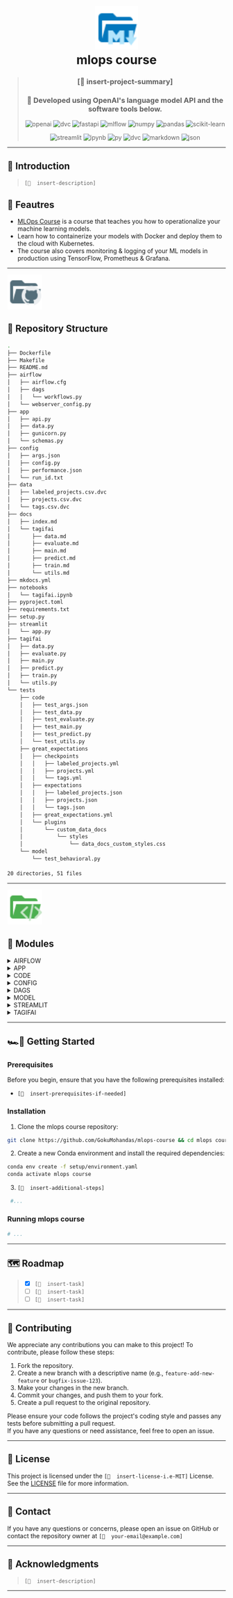 
<div align="center">
<h1 align="center">
<img src="https://raw.githubusercontent.com/PKief/vscode-material-icon-theme/ec559a9f6bfd399b82bb44393651661b08aaf7ba/icons/folder-markdown-open.svg" width="100" />
<br>
mlops course
</h1>

> <h3 align="center">[📌  insert-project-summary]</h3>
> <h3 align="center">🚀 Developed using OpenAI's language model API and the software tools below.</h3>
> <p align="center">
>
> ![openai](https://img.shields.io/badge/OpenAI-412991.svg?style=for-the-badge&logo=OpenAI&logoColor=white)
> ![dvc](https://img.shields.io/badge/DVC-13ADC7.svg?style=for-the-badge&logo=DVC&logoColor=white)
> ![fastapi](https://img.shields.io/badge/FastAPI-009688.svg?style=for-the-badge&logo=FastAPI&logoColor=white)
> ![mlflow](https://img.shields.io/badge/MLflow-0194E2.svg?style=for-the-badge&logo=MLflow&logoColor=white)
> ![numpy](https://img.shields.io/badge/NumPy-013243.svg?style=for-the-badge&logo=NumPy&logoColor=white)
> ![pandas](https://img.shields.io/badge/pandas-150458.svg?style=for-the-badge&logo=pandas&logoColor=white)
> ![scikit-learn](https://img.shields.io/badge/scikitlearn-F7931E.svg?style=for-the-badge&logo=scikit-learn&logoColor=white)
> 
> ![streamlit](https://img.shields.io/badge/Streamlit-FF4B4B.svg?style=for-the-badge&logo=Streamlit&logoColor=white)
> ![ipynb](https://img.shields.io/badge/Jupyter-F37626.svg?style=for-the-badge&logo=Jupyter&logoColor=white)
> ![py](https://img.shields.io/badge/Python-3776AB.svg?style=for-the-badge&logo=Python&logoColor=white)
> ![dvc](https://img.shields.io/badge/DVC-13ADC7.svg?style=for-the-badge&logo=DVC&logoColor=white)
> ![markdown](https://img.shields.io/badge/Markdown-000000.svg?style=for-the-badge&logo=Markdown&logoColor=white)
> ![json](https://img.shields.io/badge/JSON-000000.svg?style=for-the-badge&logo=JSON&logoColor=white)
> </p>

</div>


---

## 👋 Introduction

> `[📌  insert-description]`

## 🔮 Feautres

- [MLOps Course](https://github.com/GokuMohandas/mlops-course) is a course that teaches you how to operationalize your machine learning models. 
- Learn how to containerize your models with Docker and deploy them to the cloud with Kubernetes.
- The course also covers monitoring & logging of your ML models in production using TensorFlow, Prometheus & Grafana.

---

<img src="https://raw.githubusercontent.com/PKief/vscode-material-icon-theme/ec559a9f6bfd399b82bb44393651661b08aaf7ba/icons/folder-github-open.svg" width="80" />

## 🌲 Repository Structure
```bash
.
├── Dockerfile
├── Makefile
├── README.md
├── airflow
│   ├── airflow.cfg
│   ├── dags
│   │   └── workflows.py
│   └── webserver_config.py
├── app
│   ├── api.py
│   ├── data.py
│   ├── gunicorn.py
│   └── schemas.py
├── config
│   ├── args.json
│   ├── config.py
│   ├── performance.json
│   └── run_id.txt
├── data
│   ├── labeled_projects.csv.dvc
│   ├── projects.csv.dvc
│   └── tags.csv.dvc
├── docs
│   ├── index.md
│   └── tagifai
│       ├── data.md
│       ├── evaluate.md
│       ├── main.md
│       ├── predict.md
│       ├── train.md
│       └── utils.md
├── mkdocs.yml
├── notebooks
│   └── tagifai.ipynb
├── pyproject.toml
├── requirements.txt
├── setup.py
├── streamlit
│   └── app.py
├── tagifai
│   ├── data.py
│   ├── evaluate.py
│   ├── main.py
│   ├── predict.py
│   ├── train.py
│   └── utils.py
└── tests
    ├── code
    │   ├── test_args.json
    │   ├── test_data.py
    │   ├── test_evaluate.py
    │   ├── test_main.py
    │   ├── test_predict.py
    │   └── test_utils.py
    ├── great_expectations
    │   ├── checkpoints
    │   │   ├── labeled_projects.yml
    │   │   ├── projects.yml
    │   │   └── tags.yml
    │   ├── expectations
    │   │   ├── labeled_projects.json
    │   │   ├── projects.json
    │   │   └── tags.json
    │   ├── great_expectations.yml
    │   └── plugins
    │       └── custom_data_docs
    │           └── styles
    │               └── data_docs_custom_styles.css
    └── model
        └── test_behavioral.py

20 directories, 51 files
```
---

<img src="https://raw.githubusercontent.com/PKief/vscode-material-icon-theme/ec559a9f6bfd399b82bb44393651661b08aaf7ba/icons/folder-src-open.svg" width="80" />

## 🧩 Modules


<details closed><summary>AIRFLOW</summary>

| file                | summary                                                                                                                                                                                                            |
|:--------------------|:-------------------------------------------------------------------------------------------------------------------------------------------------------------------------------------------------------------------|
| webserver_config.py | This code is a configuration for the Apache Airflow webserver. It allows for the selection of an authentication type, such as OpenID, LDAP, OAuth, or Remote User, and the selection of a theme for the webserver. |

</details>

<details closed><summary>APP</summary>

| file        | summary                                                                                                                                                                                                          |
|:------------|:-----------------------------------------------------------------------------------------------------------------------------------------------------------------------------------------------------------------|
| api.py      | This code is a FastAPI application that provides endpoints for classifying machine learning projects. It includes endpoints for health checks, performance metrics, arguments used for the run, and predictions. |
| gunicorn.py | This code is a Gunicorn config file that sets up the server socket, worker processes, server mechanics, logging, process naming, and server hooks.                                                               |
| schemas.py  | This code creates a class called PredictPayload which is used to store a list of Text objects. The Text class contains a string field called 'text' which must have a minimum length of 1.                       |
| data.py     | This code provides functions to preprocess text data, replace out of scope (OOS) labels, replace minority labels, encode labels, and generate balanced data splits.                                              |

</details>

<details closed><summary>CODE</summary>

| file             | summary                                                                                                                                                                                                                                                    |
|:-----------------|:-----------------------------------------------------------------------------------------------------------------------------------------------------------------------------------------------------------------------------------------------------------|
| test_utils.py    | This code tests the functions save_dict and set_seed from the utils module of the tagifai library. The save_dict function is tested by creating a dictionary and saving it to a filepath, then loading it back and asserting that the values are the same. |
| test_predict.py  | This code tests the custom_predict function from the tagifai package. It tests the function with three different thresholds (0. 5, 0. 6, and 0. 75) and the corresponding expected output (0, 1, and 1).                                                   |
| test_evaluate.py | This code tests the tagifai evaluate module, which provides functions for evaluating the performance of a tagger. It tests the slice_dataframe and get_slice_metrics functions, as well as the get_metrics function.                                       |
| test_data.py     | This code provides a set of tests for the tagifai data module. It tests the functions replace_oos_labels, replace_minority_labels, clean_text, preprocess, LabelEncoder, and get_data_splits.                                                              |
| test_main.py     | This code tests the Tagifai application, which is used for text classification. It tests the functions elt-data, train-model, optimize, load-artifacts, and predict-tag.                                                                                   |

</details>

<details closed><summary>CONFIG</summary>

| file      | summary                                                                                                                                                                          |
|:----------|:---------------------------------------------------------------------------------------------------------------------------------------------------------------------------------|
| config.py | This code imports logging, sys, and pathlib, sets up URLs and directories, creates directories, sets up MLFlow model registry, sets up logging, and creates a list of stopwords. |

</details>

<details closed><summary>DAGS</summary>

| file         | summary                                                                                                                                                                                                                             |
|:-------------|:------------------------------------------------------------------------------------------------------------------------------------------------------------------------------------------------------------------------------------|
| workflows.py | This code creates a DAG (Directed Acyclic Graph) for MLOps tasks. It includes PythonOperator tasks to extract data from a BigQuery data warehouse, validate the data with GreatExpectations, optimize a model, and train the model. |

</details>

<details closed><summary>MODEL</summary>

| file               | summary                                                                                                                                                    |
|:-------------------|:-----------------------------------------------------------------------------------------------------------------------------------------------------------|
| test_behavioral.py | This code tests the Tagifai machine learning model by running three types of tests: INVariance, DIRectional expectations, and Minimum Functionality Tests. |

</details>

<details closed><summary>STREAMLIT</summary>

| file   | summary                                                                                                                                |
|:-------|:---------------------------------------------------------------------------------------------------------------------------------------|
| app.py | This code is a Streamlit app that allows users to view data, performance metrics, and make predictions using a machine learning model. |

</details>

<details closed><summary>TAGIFAI</summary>

| file        | summary                                                                                                                                                                                                      |
|:------------|:-------------------------------------------------------------------------------------------------------------------------------------------------------------------------------------------------------------|
| predict.py  | This code provides a function to predict tags for given texts using a vectorizer, model, and label encoder. It also includes a custom_predict function that defaults to an index if conditions are not met.  |
| utils.py    | This code contains functions to load and save dictionaries from/to a JSON file, as well as set seeds for reproducibility.                                                                                    |
| train.py    | This code is a training function for a supervised machine learning model. It uses the TfidfVectorizer to vectorize the data, RandomOverSampler to oversample the data, and SGDClassifier to train the model. |
| evaluate.py | This code provides performance metrics for a given set of true and predicted labels, as well as metrics for slices of data generated by two slicing functions.                                               |
| main.py     | This code is a CLI app that allows users to extract, load, and transform data assets, train a model, optimize hyperparameters, and predict tags for text.                                                    |
| data.py     | This code provides functions to preprocess text data, replace out of scope (OOS) labels, replace minority labels, encode labels, and generate balanced data splits.                                          |

</details>
<hr />

## 🏎💨 Getting Started

### Prerequisites

Before you begin, ensure that you have the following prerequisites installed:


- `[📌  insert-prerequisites-if-needed]`


### Installation

1. Clone the mlops course repository:


```sh
git clone https://github.com/GokuMohandas/mlops-course && cd mlops course
```

2. Create a new Conda environment and install the required dependencies:

```sh
conda env create -f setup/environment.yaml
conda activate mlops course
```

3. `[📌  insert-additional-steps]`


```sh
 #... 
```

### Running mlops course

```sh
# ... 
```

---

## 🗺 Roadmap

> - [X] `[📌  insert-task]`
> - [ ] `[📌  insert-task]`
> - [ ] `[📌  insert-task]`

---

## 🤝 Contributing

We appreciate any contributions you can make to this project! To contribute, please follow these steps:

1. Fork the repository.
2. Create a new branch with a descriptive name (e.g., `feature-add-new-feature` or `bugfix-issue-123`).
3. Make your changes in the new branch.
4. Commit your changes, and push them to your fork.
5. Create a pull request to the original repository.

Please ensure your code follows the project's coding style and passes any tests before submitting a pull request.  
If you have any questions or need assistance, feel free to open an issue.

---

## 🪪 License

This project is licensed under the `[📌  insert-license-i.e-MIT]` License. See the [LICENSE](LICENSE) file for more information.


---

## 📲 Contact

If you have any questions or concerns, please open an issue on GitHub or contact the repository owner at `[📌  your-email@example.com]`


---

## 🙏 Acknowledgments

> `[📌  insert-description]`

---
